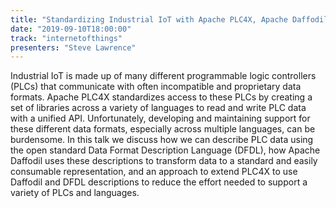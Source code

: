 ```yaml
---
title: "Standardizing Industrial IoT with Apache PLC4X, Apache Daffodil, and DFDL"
date: "2019-09-10T18:00:00"
track: "internetofthings"
presenters: "Steve Lawrence"
---
```


Industrial IoT is made up of many different programmable logic controllers (PLCs) that communicate with often incompatible and proprietary data formats. Apache PLC4X standardizes access to these PLCs by creating a set of libraries across a variety of languages to read and write PLC data with a unified API. Unfortunately, developing and maintaining support for these different data formats, especially across multiple languages, can be burdensome. In this talk we discuss how we can describe PLC data using the open standard Data Format Description Language (DFDL), how Apache Daffodil uses these descriptions to transform data to a standard and easily consumable representation, and an approach to extend PLC4X to use Daffodil and DFDL descriptions to reduce the effort needed to support a variety of PLCs and languages.